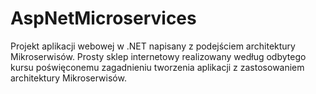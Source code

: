 # AspNetMicroservices

Projekt aplikacji webowej w .NET napisany z podejściem architektury Mikroserwisów. Prosty sklep internetowy realizowany według odbytego kursu poświęconemu zagadnieniu tworzenia aplikacji z zastosowaniem architektury Mikroserwisów.

